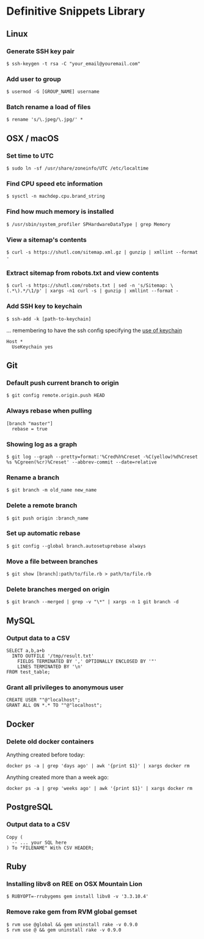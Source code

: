 # Definitive Snippets Library

## Linux

### Generate SSH key pair

    $ ssh-keygen -t rsa -C "your_email@youremail.com"

### Add user to group

    $ usermod -G [GROUP_NAME] username
    
### Batch rename a load of files

    $ rename 's/\.jpeg/\.jpg/' *

## OSX / macOS

### Set time to UTC

    $ sudo ln -sf /usr/share/zoneinfo/UTC /etc/localtime

### Find CPU speed etc information

    $ sysctl -n machdep.cpu.brand_string

### Find how much memory is installed

    $ /usr/sbin/system_profiler SPHardwareDataType | grep Memory

### View a sitemap's contents

    $ curl -s https://shutl.com/sitemap.xml.gz | gunzip | xmllint --format -

### Extract sitemap from robots.txt and view contents

    $ curl -s https://shutl.com/robots.txt | sed -n 's/Sitemap: \(.*\).*/\1/p' | xargs -n1 curl -s | gunzip | xmllint --format -

### Add SSH key to keychain

    $ ssh-add -k [path-to-keychain]
    
... remembering to have the ssh config specifying the [use of keychain](https://unix.stackexchange.com/questions/140075/ssh-add-is-not-persistent-between-reboots)

    Host *
      UseKeychain yes

## Git

### Default push current branch to origin

    $ git config remote.origin.push HEAD

### Always rebase when pulling

    [branch "master"]
      rebase = true

### Showing log as a graph

    $ git log --graph --pretty=format:'%Cred%h%Creset -%C(yellow)%d%Creset %s %Cgreen(%cr)%Creset' --abbrev-commit --date=relative

### Rename a branch

    $ git branch -m old_name new_name

### Delete a remote branch

    $ git push origin :branch_name

### Set up automatic rebase

    $ git config --global branch.autosetuprebase always

### Move a file between branches

    $ git show [branch]:path/to/file.rb > path/to/file.rb

### Delete branches merged on origin

    $ git branch --merged | grep -v "\*" | xargs -n 1 git branch -d

## MySQL

### Output data to a CSV


    SELECT a,b,a+b
      INTO OUTFILE '/tmp/result.txt'
        FIELDS TERMINATED BY ',' OPTIONALLY ENCLOSED BY '"'
        LINES TERMINATED BY '\n'
    FROM test_table;

### Grant all privileges to anonymous user

    CREATE USER ""@"localhost";
    GRANT ALL ON *.* TO ""@"localhost";
    
    
## Docker

### Delete old docker containers

Anything created before today:

    docker ps -a | grep 'days ago' | awk '{print $1}' | xargs docker rm 

Anything created more than a week ago:

    docker ps -a | grep 'weeks ago' | awk '{print $1}' | xargs docker rm 


## PostgreSQL

### Output data to a CSV

    Copy (
      -- ... your SQL here
    ) To "FILENAME" With CSV HEADER;

## Ruby

### Installing libv8 on REE on OSX Mountain Lion

    $ RUBYOPT=-rrubygems gem install libv8 -v '3.3.10.4'

### Remove rake gem from RVM global gemset

    $ rvm use @global && gem uninstall rake -v 0.9.0  
    $ rvm use @ && gem uninstall rake -v 0.9.0  
